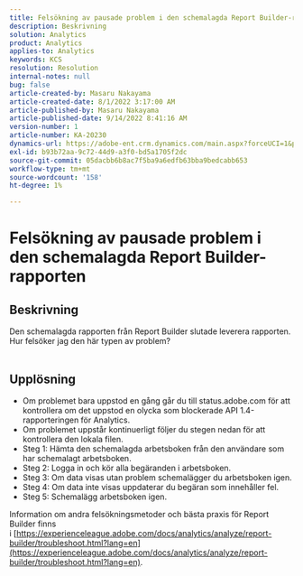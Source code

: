 ```yaml
---
title: Felsökning av pausade problem i den schemalagda Report Builder-rapporten
description: Beskrivning
solution: Analytics
product: Analytics
applies-to: Analytics
keywords: KCS
resolution: Resolution
internal-notes: null
bug: false
article-created-by: Masaru Nakayama
article-created-date: 8/1/2022 3:17:00 AM
article-published-by: Masaru Nakayama
article-published-date: 9/14/2022 8:41:16 AM
version-number: 1
article-number: KA-20230
dynamics-url: https://adobe-ent.crm.dynamics.com/main.aspx?forceUCI=1&pagetype=entityrecord&etn=knowledgearticle&id=bd999166-4811-ed11-b83d-00224808629f
exl-id: b93b72aa-9c72-44d9-a3f0-bd5a1705f2dc
source-git-commit: 05dacbb6b8ac7f5ba9a6edfb63bba9bedcabb653
workflow-type: tm+mt
source-wordcount: '158'
ht-degree: 1%

---
```


# Felsökning av pausade problem i den schemalagda Report Builder-rapporten

## Beskrivning

Den schemalagda rapporten från Report Builder slutade leverera rapporten. Hur felsöker jag den här typen av problem?
<br> 

## Upplösning


- Om problemet bara uppstod en gång går du till status.adobe.com för att kontrollera om det uppstod en olycka som blockerade API 1.4-rapporteringen för Analytics.
- Om problemet uppstår kontinuerligt följer du stegen nedan för att kontrollera den lokala filen.
- Steg 1: Hämta den schemalagda arbetsboken från den användare som har schemalagt arbetsboken.
- Steg 2: Logga in och kör alla begäranden i arbetsboken.
- Steg 3: Om data visas utan problem schemalägger du arbetsboken igen.
- Steg 4: Om data inte visas uppdaterar du begäran som innehåller fel.
- Steg 5: Schemalägg arbetsboken igen.


Information om andra felsökningsmetoder och bästa praxis för Report Builder finns i [https://experienceleague.adobe.com/docs/analytics/analyze/report-builder/troubleshoot.html?lang=en](https://experienceleague.adobe.com/docs/analytics/analyze/report-builder/troubleshoot.html?lang=en).
